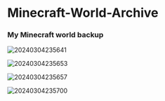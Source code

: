 # Minecraft-World-Archive 


### My Minecraft world backup




![20240304235641](https://github.com/NomotoK/Minecraft-World-Archive/assets/99944622/7515f7b5-ceb2-4222-a040-5872c99c62f1)


![20240304235653](https://github.com/NomotoK/Minecraft-World-Archive/assets/99944622/a5815cd6-8882-4788-bb78-9886affe3bbe)


![20240304235657](https://github.com/NomotoK/Minecraft-World-Archive/assets/99944622/b7bcd840-bc11-400f-bcab-2b520fa82a4c)


![20240304235700](https://github.com/NomotoK/Minecraft-World-Archive/assets/99944622/da20760e-15c1-4c90-894f-2f15f1baafbc)
